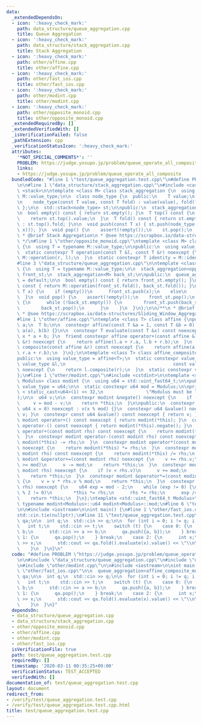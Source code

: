 ```yaml
---
data:
  _extendedDependsOn:
  - icon: ':heavy_check_mark:'
    path: data_structure/queue_aggregation.cpp
    title: Queue Aggregation
  - icon: ':heavy_check_mark:'
    path: data_structure/stack_aggregation.cpp
    title: Stack Aggregation
  - icon: ':heavy_check_mark:'
    path: other/affine.cpp
    title: other/affine.cpp
  - icon: ':heavy_check_mark:'
    path: other/fast_ios.cpp
    title: other/fast_ios.cpp
  - icon: ':heavy_check_mark:'
    path: other/modint.cpp
    title: other/modint.cpp
  - icon: ':heavy_check_mark:'
    path: other/opposite_monoid.cpp
    title: other/opposite_monoid.cpp
  _extendedRequiredBy: []
  _extendedVerifiedWith: []
  _isVerificationFailed: false
  _pathExtension: cpp
  _verificationStatusIcon: ':heavy_check_mark:'
  attributes:
    '*NOT_SPECIAL_COMMENTS*': ''
    PROBLEM: https://judge.yosupo.jp/problem/queue_operate_all_composite
    links:
    - https://judge.yosupo.jp/problem/queue_operate_all_composite
  bundledCode: "#line 1 \"test/queue_aggregation.test.cpp\"\n#define PROBLEM \"https://judge.yosupo.jp/problem/queue_operate_all_composite\"\
    \n\n#line 1 \"data_structure/stack_aggregation.cpp\"\n#include <cassert>\n#include\
    \ <stack>\n\ntemplate <class M> class stack_aggregation {\n  using T = typename\
    \ M::value_type;\n\n  class node_type {\n  public:\n    T value;\n    T fold;\n\
    \n    node_type(const T value, const T fold) : value(value), fold(fold) {}\n \
    \ };\n\n  std::stack<node_type> st;\n\npublic:\n  stack_aggregation() = default;\n\
    \n  bool empty() const { return st.empty(); }\n  T top() const {\n    assert(!empty());\n\
    \    return st.top().value;\n  }\n  T fold() const { return st.empty() ? M::identity\
    \ : st.top().fold; }\n\n  void push(const T x) { st.push(node_type(x, M::operation(fold(),\
    \ x))); }\n  void pop() {\n    assert(!empty());\n    st.pop();\n  }\n};\n\n/**\n\
    \ * @brief Stack Aggregation\n * @see https://scrapbox.io/data-structures/Sliding_Window_Aggregation\n\
    \ */\n#line 1 \"other/opposite_monoid.cpp\"\ntemplate <class M> class opposite_monoid\
    \ {\n  using T = typename M::value_type;\n\npublic:\n  using value_type = T;\n\
    \  static constexpr T operation(const T &l, const T &r) noexcept {\n    return\
    \ M::operation(r, l);\n  }\n  static constexpr T identity = M::identity;\n};\n\
    #line 3 \"data_structure/queue_aggregation.cpp\"\n\ntemplate <class M> class queue_aggregation\
    \ {\n  using T = typename M::value_type;\n\n  stack_aggregation<opposite_monoid<M>>\
    \ front_st;\n  stack_aggregation<M> back_st;\n\npublic:\n  queue_aggregation()\
    \ = default;\n\n  bool empty() const { return front_st.empty(); }\n  T fold()\
    \ const { return M::operation(front_st.fold(), back_st.fold()); }\n\n  void push(const\
    \ T x) {\n    if (empty())\n      front_st.push(x);\n    else\n      back_st.push(x);\n\
    \  }\n  void pop() {\n    assert(!empty());\n    front_st.pop();\n    if (front_st.empty())\
    \ {\n      while (!back_st.empty()) {\n        front_st.push(back_st.top());\n\
    \        back_st.pop();\n      }\n    }\n  }\n};\n\n/**\n * @brief Queue Aggregation\n\
    \ * @see https://scrapbox.io/data-structures/Sliding_Window_Aggregation\n */\n\
    #line 1 \"other/affine.cpp\"\ntemplate <class T> class affine {\npublic:\n  T\
    \ a;\n  T b;\n\n  constexpr affine(const T &a = 1, const T &b = 0) noexcept :\
    \ a(a), b(b) {}\n\n  constexpr T evaluate(const T &x) const noexcept { return\
    \ x * a + b; }\n  friend constexpr affine operator+(const affine &l, const affine\
    \ &r) noexcept {\n    return affine(l.a + r.a, l.b + r.b);\n  }\n  constexpr affine\
    \ composite(const affine &r) const noexcept {\n    return affine(a * r.a, b *\
    \ r.a + r.b);\n  }\n};\n\ntemplate <class T> class affine_composite_monoid {\n\
    public:\n  using value_type = affine<T>;\n  static constexpr value_type operation(const\
    \ value_type &l,\n                                        const value_type &r)\
    \ noexcept {\n    return l.composite(r);\n  }\n  static constexpr value_type identity{};\n\
    };\n#line 1 \"other/modint.cpp\"\n#include <cstdint>\n\ntemplate <std::uint_fast64_t\
    \ Modulus> class modint {\n  using u64 = std::uint_fast64_t;\n\npublic:\n  using\
    \ value_type = u64;\n\n  static constexpr u64 mod = Modulus;\n\nprivate:\n  static_assert(mod\
    \ < static_cast<u64>(1) << 32,\n                \"Modulus must be less than 2**32\"\
    );\n\n  u64 v;\n\n  constexpr modint &negate() noexcept {\n    if (v != 0)\n \
    \     v = mod - v;\n    return *this;\n  }\n\npublic:\n  constexpr modint(const\
    \ u64 x = 0) noexcept : v(x % mod) {}\n  constexpr u64 &value() noexcept { return\
    \ v; }\n  constexpr const u64 &value() const noexcept { return v; }\n  constexpr\
    \ modint operator+() const noexcept { return modint(*this); }\n  constexpr modint\
    \ operator-() const noexcept { return modint(*this).negate(); }\n  constexpr modint\
    \ operator+(const modint rhs) const noexcept {\n    return modint(*this) += rhs;\n\
    \  }\n  constexpr modint operator-(const modint rhs) const noexcept {\n    return\
    \ modint(*this) -= rhs;\n  }\n  constexpr modint operator*(const modint rhs) const\
    \ noexcept {\n    return modint(*this) *= rhs;\n  }\n  constexpr modint operator/(const\
    \ modint rhs) const noexcept {\n    return modint(*this) /= rhs;\n  }\n  constexpr\
    \ modint &operator+=(const modint rhs) noexcept {\n    v += rhs.v;\n    if (v\
    \ >= mod)\n      v -= mod;\n    return *this;\n  }\n  constexpr modint &operator-=(const\
    \ modint rhs) noexcept {\n    if (v < rhs.v)\n      v += mod;\n    v -= rhs.v;\n\
    \    return *this;\n  }\n  constexpr modint &operator*=(const modint rhs) noexcept\
    \ {\n    v = v * rhs.v % mod;\n    return *this;\n  }\n  constexpr modint &operator/=(modint\
    \ rhs) noexcept {\n    u64 exp = mod - 2;\n    while (exp != 0) {\n      if (exp\
    \ % 2 != 0)\n        *this *= rhs;\n      rhs *= rhs;\n      exp /= 2;\n    }\n\
    \    return *this;\n  }\n};\ntemplate <std::uint_fast64_t Modulus>\nconstexpr\
    \ typename modint<Modulus>::u64 modint<Modulus>::mod;\n#line 6 \"test/queue_aggregation.test.cpp\"\
    \n\n#include <iostream>\n\nint main() {\n#line 1 \"other/fast_ios.cpp\"\nstd::ios::sync_with_stdio(false);\n\
    std::cin.tie(nullptr);\n#line 11 \"test/queue_aggregation.test.cpp\"\n\n  queue_aggregation<affine_composite_monoid<modint<998244353>>>\
    \ qa;\n\n  int q;\n  std::cin >> q;\n\n  for (int i = 0; i != q; i += 1) {\n \
    \   int t;\n    std::cin >> t;\n    switch (t) {\n    case 0: {\n      int a,\
    \ b;\n      std::cin >> a >> b;\n      qa.push({a, b});\n    } break;\n    case\
    \ 1: {\n      qa.pop();\n    } break;\n    case 2: {\n      int x;\n      std::cin\
    \ >> x;\n      std::cout << qa.fold().evaluate(x).value() << \"\\n\";\n    } break;\n\
    \    }\n  }\n}\n"
  code: "#define PROBLEM \"https://judge.yosupo.jp/problem/queue_operate_all_composite\"\
    \n\n#include \"data_structure/queue_aggregation.cpp\"\n#include \"other/affine.cpp\"\
    \n#include \"other/modint.cpp\"\n\n#include <iostream>\n\nint main() {\n#include\
    \ \"other/fast_ios.cpp\"\n\n  queue_aggregation<affine_composite_monoid<modint<998244353>>>\
    \ qa;\n\n  int q;\n  std::cin >> q;\n\n  for (int i = 0; i != q; i += 1) {\n \
    \   int t;\n    std::cin >> t;\n    switch (t) {\n    case 0: {\n      int a,\
    \ b;\n      std::cin >> a >> b;\n      qa.push({a, b});\n    } break;\n    case\
    \ 1: {\n      qa.pop();\n    } break;\n    case 2: {\n      int x;\n      std::cin\
    \ >> x;\n      std::cout << qa.fold().evaluate(x).value() << \"\\n\";\n    } break;\n\
    \    }\n  }\n}"
  dependsOn:
  - data_structure/queue_aggregation.cpp
  - data_structure/stack_aggregation.cpp
  - other/opposite_monoid.cpp
  - other/affine.cpp
  - other/modint.cpp
  - other/fast_ios.cpp
  isVerificationFile: true
  path: test/queue_aggregation.test.cpp
  requiredBy: []
  timestamp: '2020-03-11 00:35:25+09:00'
  verificationStatus: TEST_ACCEPTED
  verifiedWith: []
documentation_of: test/queue_aggregation.test.cpp
layout: document
redirect_from:
- /verify/test/queue_aggregation.test.cpp
- /verify/test/queue_aggregation.test.cpp.html
title: test/queue_aggregation.test.cpp
---
```

